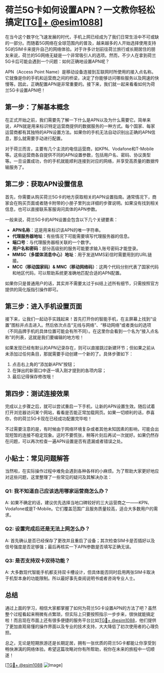 # 荷兰5G卡如何设置APN？一文教你轻松搞定[[TG💪+ @esim1088](https://t.me/s/esim1088)]

在当今这个数字化飞速发展的时代，手机上网已经成为了我们日常生活中不可或缺的一部分。而随着5G网络在全球范围内的普及，越来越多的人开始选择使用支持5G的SIM卡来提升自己的网络体验。对于许多计划前往荷兰旅行或长期居住的朋友来说，荷兰的5G网络无疑是一个非常吸引人的选项。然而，不少人在拿到荷兰5G卡后可能会遇到一个问题：如何正确地设置APN呢？

APN（Access Point Name）是移动设备连接到互联网时所使用的接入点名称。它就像是你的手机和运营商之间的桥梁，决定了你能够访问哪些服务以及网速的快慢等。因此，正确配置APN是非常重要的。接下来，我们就一起来看看如何为荷兰5G卡设置APN吧！

## 第一步：了解基本概念

在正式开始之前，我们需要先了解一下什么是APN以及为什么需要它。简单来说，APN就是用来标识特定运营商提供的数据服务的一种方式。每个国家、每家运营商都有其独特的APN设置方法。如果你的手机无法自动识别出正确的APN信息，那么就需要手动进行配置。

对于荷兰而言，主要有几个主流的电信运营商，如KPN、Vodafone和T-Mobile等。这些运营商各自提供不同的APN设置参数，包括用户名、密码、协议类型等。一旦设置成功，你的手机就能顺利连接到对应的网络，并享受高质量的数据传输服务了。

## 第二步：获取APN设置信息

首先，你需要从购买荷兰5G卡的地方获取相关的APN设置指南。通常情况下，商家会在购买页面或者随卡附带的小册子里列出详细的步骤说明。如果没有找到相关信息，也可以直接联系客服询问具体的APN参数。

一般来说，荷兰5G卡的APN设置会包含以下几个关键要素：
- **APN名称**：这是用来标识该APN的唯一字符串。
- **代理服务器地址**：有些情况下可能需要填写代理服务器的信息。
- **端口号**：与代理服务器相关联的一个数字。
- **用户名和密码**：部分高级别的服务可能要求输入账号密码才能登录。
- **MMSC（多媒体消息中心）地址**：用于发送MMS彩信时需要用到的URL链接。
- **MCC（移动国家码）& MNC（移动网络码）**：这两个代码分别代表了国家代码和地区代码，可以帮助系统更准确地匹配合适的APN配置。

如果你只是普通用户的话，其实并不需要太过于纠结上述所有细节，只需按照官方提供的简化版指引操作即可。

## 第三步：进入手机设置页面

接下来，让我们一起动手实践起来！首先打开你的智能手机，在主屏幕上找到“设置”图标并点击进入。然后依次点击“无线与网络”、“移动网络”或者类似的选项（不同品牌手机的具体位置可能会有所不同）。在这里你会看到一个名为“接入点名称”的列表，这就是我们要编辑的地方啦！

如果发现已经有默认的APN记录存在，则可以直接跳过新建环节；但如果之前从未添加过任何条目，那就需要手动创建一个新的了。具体步骤如下：

1. 点击右上角的“添加新APN”按钮；
2. 在弹出的新窗口中逐一填入刚才提到的各项内容；
3. 最后记得保存修改哦！

## 第四步：测试连接效果

完成以上步骤之后，就可以尝试重启一下手机，让新的APN设置生效。随后试着打开浏览器访问某个网站，看看是否能正常加载网页。如果一切顺利的话，恭喜你，你的荷兰5G卡现在已经成功配置完毕啦！

不过需要注意的是，有时候由于网络环境复杂或者其他未知因素的影响，可能会出现短暂的连接不稳定现象。这时不要慌张，稍等片刻后再试一次就好。如果仍然存在问题，可以再次检查一遍APN设置是否有遗漏或者错误之处。

## 小贴士：常见问题解答

当然啦，在实际操作过程中难免会遇到各种各样的小麻烦。为了帮助大家更好地应对这些问题，这里整理了一些常见的疑问及其解决办法：

### Q1: 我不知道自己应该选用哪家运营商怎么办？
A: 如果不确定的话，建议优先选择当地口碑较好的三大运营商之一——KPN、Vodafone或是T-Mobile。它们覆盖范围广且服务质量较高，适合大多数用户的需求。

### Q2: 设置完成后还是无法上网怎么办？
A: 首先确认是否已经保存了更改并且重启了设备；其次检查SIM卡是否插好以及信号强度是否足够强；最后再核实一下APN参数是否填写正确无误。

### Q3: 是否支持双卡双待功能？
A: 大多数现代智能手机都支持双卡槽设计，但具体能否同时启用两张SIM卡取决于机型本身的功能限制。所以最好事先查阅说明书或者咨询专业人士。

## 总结

通过上面的学习，相信大家都掌握了如何为荷兰5G卡设置APN的方法了吧？虽然整个过程看起来稍微有点繁琐，但实际上只要按照指示一步步来，很快就能搞定啦！而且现在市面上还有很多便捷的服务平台比如[TG💪+ @esim1088](https://t.me/s/esim1088)，他们提供了更加直观易懂的操作界面以及专业的技术支持，大大降低了初次使用者的心理负担。

总之，无论是短期旅游还是长期定居，拥有一张优质的荷兰5G卡都能让你享受到畅快淋漓的网络体验。希望这篇攻略对你有所帮助，祝你在未来的旅程中一切顺遂！

[[TG💪+ @esim1088](https://t.me/s/esim1088) ![Image](https://i.postimg.cc/4NQfJmqS/Snipaste-2025-05-13-00-14-12.png)]